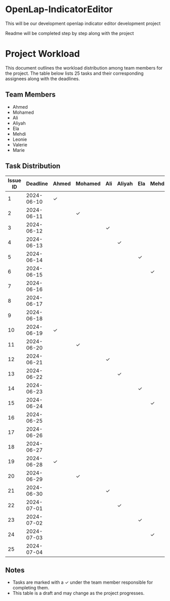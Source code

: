 # OpenLap-IndicatorEditor
This will be our development openlap indicator editor development project

Readme will be completed step by step along with the project



# Project Workload

This document outlines the workload distribution among team members for the project. The table below lists 25 tasks and their corresponding assignees along with the deadlines.

## Team Members
- Ahmed
- Mohamed
- Ali
- Aliyah
- Ela
- Mehdi
- Leonie
- Valerie
- Marie

## Task Distribution

| Issue ID | Deadline   | Ahmed | Mohamed | Ali | Aliyah | Ela | Mehdi | Leonie | Valerie | Marie |
|----------|------------|-------|---------|-----|--------|-----|-------|--------|---------|-------|
| 1        | 2024-06-10 | ✓     |         |     |        |     |       |        |         |       |
| 2        | 2024-06-11 |       | ✓       |     |        |     |       |        |         |       |
| 3        | 2024-06-12 |       |         | ✓   |        |     |       |        |         |       |
| 4        | 2024-06-13 |       |         |     | ✓      |     |       |        |         |       |
| 5        | 2024-06-14 |       |         |     |        | ✓   |       |        |         |       |
| 6        | 2024-06-15 |       |         |     |        |     | ✓     |        |         |       |
| 7        | 2024-06-16 |       |         |     |        |     |       | ✓      |         |       |
| 8        | 2024-06-17 |       |         |     |        |     |       |        | ✓       |       |
| 9        | 2024-06-18 |       |         |     |        |     |       |        |         | ✓     |
| 10       | 2024-06-19 | ✓     |         |     |        |     |       |        |         |       |
| 11       | 2024-06-20 |       | ✓       |     |        |     |       |        |         |       |
| 12       | 2024-06-21 |       |         | ✓   |        |     |       |        |         |       |
| 13       | 2024-06-22 |       |         |     | ✓      |     |       |        |         |       |
| 14       | 2024-06-23 |       |         |     |        | ✓   |       |        |         |       |
| 15       | 2024-06-24 |       |         |     |        |     | ✓     |        |         |       |
| 16       | 2024-06-25 |       |         |     |        |     |       | ✓      |         |       |
| 17       | 2024-06-26 |       |         |     |        |     |       |        | ✓       |       |
| 18       | 2024-06-27 |       |         |     |        |     |       |        |         | ✓     |
| 19       | 2024-06-28 | ✓     |         |     |        |     |       |        |         |       |
| 20       | 2024-06-29 |       | ✓       |     |        |     |       |        |         |       |
| 21       | 2024-06-30 |       |         | ✓   |        |     |       |        |         |       |
| 22       | 2024-07-01 |       |         |     | ✓      |     |       |        |         |       |
| 23       | 2024-07-02 |       |         |     |        | ✓   |       |        |         |       |
| 24       | 2024-07-03 |       |         |     |        |     | ✓     |        |         |       |
| 25       | 2024-07-04 |       |         |     |        |     |       | ✓      |         |       |

## Notes
- Tasks are marked with a ✓ under the team member responsible for completing them.
- This table is a draft and may change as the project progresses.
